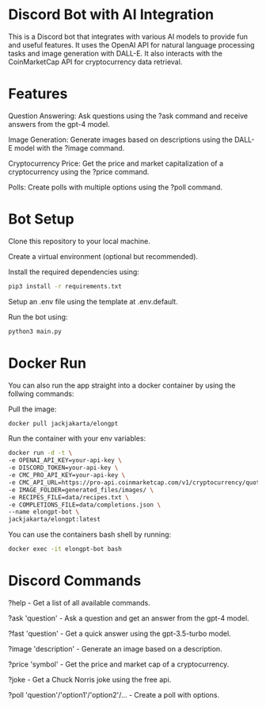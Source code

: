# Discord Bot with AI Integration

This is a Discord bot that integrates with various AI models to provide fun and useful features. It uses the OpenAI API for natural language processing tasks and image generation with DALL-E. It also interacts with the CoinMarketCap API for cryptocurrency data retrieval.
 
# Features

Question Answering: Ask questions using the ?ask command and receive answers from the gpt-4 model.

Image Generation: Generate images based on descriptions using the DALL-E model with the ?image command.

Cryptocurrency Price: Get the price and market capitalization of a cryptocurrency using the ?price command.

Polls: Create polls with multiple options using the ?poll command.

# Bot Setup

Clone this repository to your local machine.

Create a virtual environment (optional but recommended).

Install the required dependencies using: 

```bash
pip3 install -r requirements.txt
```

Setup an .env file using the template at .env.default.

Run the bot using: 

```bash
python3 main.py
```

# Docker Run

You can also run the app straight into a docker container by using the follwing commands:

Pull the image:

```bash
docker pull jackjakarta/elongpt
```

Run the container with your env variables:

```bash
docker run -d -t \
-e OPENAI_API_KEY=your-api-key \
-e DISCORD_TOKEN=your-api-key \
-e CMC_PRO_API_KEY=your-api-key \
-e CMC_API_URL=https://pro-api.coinmarketcap.com/v1/cryptocurrency/quotes/latest \
-e IMAGE_FOLDER=generated_files/images/ \
-e RECIPES_FILE=data/recipes.txt \
-e COMPLETIONS_FILE=data/completions.json \
--name elongpt-bot \
jackjakarta/elongpt:latest
```

You can use the containers bash shell by running:
```bash
docker exec -it elongpt-bot bash
```

# Discord Commands

?help - Get a list of all available commands.

?ask 'question' - Ask a question and get an answer from the gpt-4 model.

?fast 'question' - Get a quick answer using the gpt-3.5-turbo model.

?image 'description' - Generate an image based on a description.

?price 'symbol' - Get the price and market cap of a cryptocurrency.

?joke - Get a Chuck Norris joke using the free api. 

?poll 'question'/'option1'/'option2'/... - Create a poll with options.
